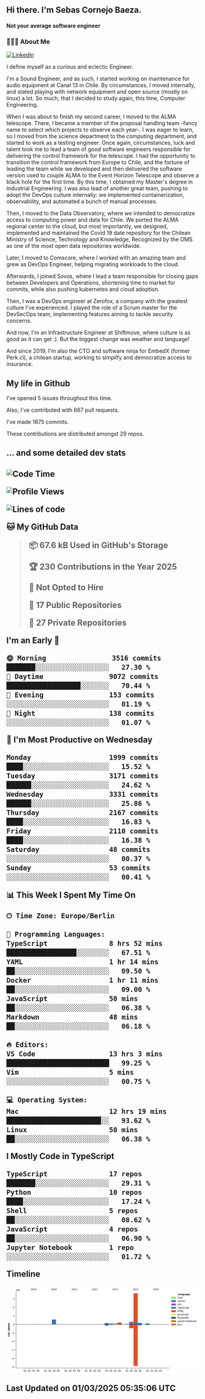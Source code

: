 <h2> Hi there.  I'm Sebas Cornejo Baeza.</h2>
<h4> Not your average software engineer</h4>
<h3> 👨🏻‍💻 About Me </h3>
<a href="http://linkedin.com/in/sebastian-cornejo-baeza/"><img alt="LinkedIn" src="https://img.shields.io/badge/Sebas%20Cornejo%20-informational?style=appveyor&logo=linkedin"></a>


I define myself as a curious and eclectic Engineer.

I'm a Sound Engineer, and as such, I started working on maintenance for audio equipment at Canal 13 in Chile.
By circumstances, I moved internally, and stated playing with network equipment and open source (mostly on linux) 
a lot. So much, that I decided to study again, this time, Computer Engineering.

When I was about to finish my second career, I moved to the ALMA telescope. There, I became a member of the proposal handling team
-fancy name to select which projects to observe each year-. 
I was eager to learn, so I moved from the science department to the computing department, and started to work as 
a testing engineer. Once again, circumstances, luck and talent took me to lead a team of good software engineers 
responsible for delivering the control framework for the telescope. I had the opportunity to transition the control framework from
Europe to Chile, and the fortune of leading the team while we developed and then delivered the software
version used to couple ALMA to the Event Horizon Telescope and observe a black hole for the first time.
By this time, I obtained my Master's degree in Industrial Engineering.
I was also lead of another great team, pushing to adopt the DevOps culture internally: we implemented containerization, observability, and automated a bunch of manual processes.

Then, I moved to the Data Observatory, where we intended to democratize access to computing power
and data for Chile. We ported the ALMA regional center to the cloud, but most importantly, we designed, implemented
and maintained the Covid 19 date repository for the Chilean Ministry of Science, Technology and Knowledge, Recognized by the OMS as one of the most open
data repositories worldwide.

Later, I moved to Comscore, where I worked with an amazing team and grew as DevOps Engineer, helping migrating workloads to the cloud.

Afterwards, I joined Sovos, where I lead a team responsible for closing gaps between Developers and Operations, shortening time to market for commits, while
also pushing kubernetes and cloud adoption.

Then, I was a DevOps engineer at Zerofox, a company with the greatest culture I've experienced. I played the role of a Scrum master for the DevSecOps team,
implementing features aiming to tackle security concerns.

And now, I'm an Infrastructure Engineer at Shiftmove, where culture is as good as it can get :). But the biggest change was weather and language!
 
And since 2019, I'm also the CTO and software ninja for EmbedX (former Perk.cl), a chilean startup, working to simplify and democratize access to insurance.

<h2> My life in Github </h2>

I've opened 5 issues throughout this time.

Also, I've contributed with 667 pull requests.

I've made 1675 commits.

These contributions are distributed amongst 29 repos.

<h2>... and some detailed dev stats<h2>

<!--START_SECTION:waka-->
![Code Time](http://img.shields.io/badge/Code%20Time-1%2C058%20hrs%2032%20mins-blue)

![Profile Views](http://img.shields.io/badge/Profile%20Views-33-blue)

![Lines of code](https://img.shields.io/badge/From%20Hello%20World%20I%27ve%20Written-5.2%20million%20lines%20of%20code-blue)

**🐱 My GitHub Data** 

> 📦 67.6 kB Used in GitHub's Storage 
 > 
> 🏆 230 Contributions in the Year 2025
 > 
> 🚫 Not Opted to Hire
 > 
> 📜 17 Public Repositories 
 > 
> 🔑 27 Private Repositories 
 > 
**I'm an Early 🐤** 

```text
🌞 Morning                3516 commits        ███████░░░░░░░░░░░░░░░░░░   27.30 % 
🌆 Daytime                9072 commits        ██████████████████░░░░░░░   70.44 % 
🌃 Evening                153 commits         ░░░░░░░░░░░░░░░░░░░░░░░░░   01.19 % 
🌙 Night                  138 commits         ░░░░░░░░░░░░░░░░░░░░░░░░░   01.07 % 
```
📅 **I'm Most Productive on Wednesday** 

```text
Monday                   1999 commits        ████░░░░░░░░░░░░░░░░░░░░░   15.52 % 
Tuesday                  3171 commits        ██████░░░░░░░░░░░░░░░░░░░   24.62 % 
Wednesday                3331 commits        ██████░░░░░░░░░░░░░░░░░░░   25.86 % 
Thursday                 2167 commits        ████░░░░░░░░░░░░░░░░░░░░░   16.83 % 
Friday                   2110 commits        ████░░░░░░░░░░░░░░░░░░░░░   16.38 % 
Saturday                 48 commits          ░░░░░░░░░░░░░░░░░░░░░░░░░   00.37 % 
Sunday                   53 commits          ░░░░░░░░░░░░░░░░░░░░░░░░░   00.41 % 
```


📊 **This Week I Spent My Time On** 

```text
🕑︎ Time Zone: Europe/Berlin

💬 Programming Languages: 
TypeScript               8 hrs 52 mins       █████████████████░░░░░░░░   67.51 % 
YAML                     1 hr 14 mins        ██░░░░░░░░░░░░░░░░░░░░░░░   09.50 % 
Docker                   1 hr 11 mins        ██░░░░░░░░░░░░░░░░░░░░░░░   09.00 % 
JavaScript               50 mins             ██░░░░░░░░░░░░░░░░░░░░░░░   06.38 % 
Markdown                 48 mins             ██░░░░░░░░░░░░░░░░░░░░░░░   06.18 % 

🔥 Editors: 
VS Code                  13 hrs 3 mins       █████████████████████████   99.25 % 
Vim                      5 mins              ░░░░░░░░░░░░░░░░░░░░░░░░░   00.75 % 

💻 Operating System: 
Mac                      12 hrs 19 mins      ███████████████████████░░   93.62 % 
Linux                    50 mins             ██░░░░░░░░░░░░░░░░░░░░░░░   06.38 % 
```

**I Mostly Code in TypeScript** 

```text
TypeScript               17 repos            ███████░░░░░░░░░░░░░░░░░░   29.31 % 
Python                   10 repos            ████░░░░░░░░░░░░░░░░░░░░░   17.24 % 
Shell                    5 repos             ██░░░░░░░░░░░░░░░░░░░░░░░   08.62 % 
JavaScript               4 repos             ██░░░░░░░░░░░░░░░░░░░░░░░   06.90 % 
Jupyter Notebook         1 repo              ░░░░░░░░░░░░░░░░░░░░░░░░░   01.72 % 
```



**Timeline**

![Lines of Code chart](https://raw.githubusercontent.com/scornejob/scornejob/master/assets/bar_graph.png)


 Last Updated on 01/03/2025 05:35:06 UTC
<!--END_SECTION:waka-->
